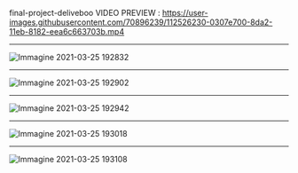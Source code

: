 final-project-deliveboo
VIDEO PREVIEW : 
https://user-images.githubusercontent.com/70896239/112526230-0307e700-8da2-11eb-8182-eea6c663703b.mp4

-------------

![Immagine 2021-03-25 192832](https://user-images.githubusercontent.com/70896239/112526288-11560300-8da2-11eb-83fd-d837f2b43e09.png)

-------------

![Immagine 2021-03-25 192902](https://user-images.githubusercontent.com/70896239/112526301-13b85d00-8da2-11eb-9802-c6b18b383918.png)

-------------

![Immagine 2021-03-25 192942](https://user-images.githubusercontent.com/70896239/112526305-15822080-8da2-11eb-96f7-c667ece9ed12.png)

-------------

![Immagine 2021-03-25 193018](https://user-images.githubusercontent.com/70896239/112526309-174be400-8da2-11eb-885b-762c974fef50.png)

-------------

![Immagine 2021-03-25 193108](https://user-images.githubusercontent.com/70896239/112526316-187d1100-8da2-11eb-8824-2fe378c56d11.png)



